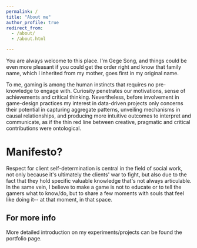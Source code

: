 ```yaml
---
permalink: /
title: "About me"
author_profile: true
redirect_from: 
  - /about/
  - /about.html

---
```

You are always welcome to this place. I'm Gege Song, and things could be even more pleasant if you could get the order right and know that family name, which I inherited from my mother, goes first in my original name.

To me, gaming is among the human instincts that requires no pre-knowledge to engage with. Curiosity penetrates our motivations, sense of achievements and critical thinking. Nevertheless, before involvement in game-design practices my interest in data-driven projects only concerns their potential in capturing aggregate patterns, unveiling mechanisms in causal relationships, and producing more intuitive outcomes to interpret and communicate, as if the thin red line between creative, pragmatic and critical contributions were ontological. 

Manifesto?
======
Respect for client self-determination is central in the field of social work, not only because it's ultimately the clients' war to fight, but also due to the fact that they hold specific valuable knowledge that's not always articulable. In the same vein, I believe to make a game is not to educate or to tell the gamers what to know/do, but to share a few moments with souls that feel like doing it-- at that moment, in that space.

For more info
------
More detailed introduction on my experiments/projects can be found the portfolio page.